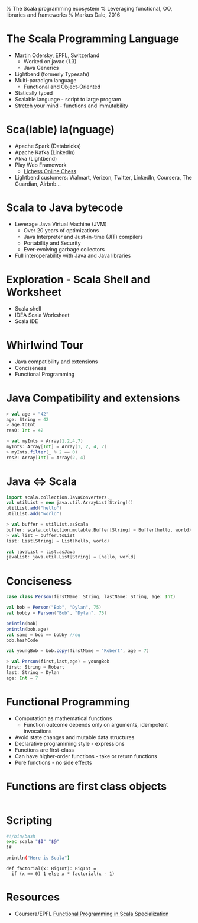 % The Scala programming ecosystem
% Leveraging functional, OO, libraries and frameworks
% Markus Dale, 2016

# The Scala Programming Language
* Martin Odersky, EPFL, Switzerland
     * Worked on javac (1.3)
     * Java Generics
* Lightbend (formerly Typesafe)
* Multi-paradigm language
     * Functional and Object-Oriented
* Statically typed
* Scalable language - script to large program
* Stretch your mind - functions and immutability


# Sca\(lable\) la\(nguage\)

* Apache Spark (Databricks)
* Apache Kafka (LinkedIn)
* Akka (Lightbend)
* Play Web Framework
     * [Lichess Online Chess](https://en.lichess.org/)
* Lightbend customers: Walmart, Verizon, Twitter, LinkedIn, Coursera, The Guardian, Airbnb...


# Scala to Java bytecode
* Leverage Java Virtual Machine (JVM)
     * Over 20 years of optimizations
     * Java Interpreter and Just-in-time (JIT) compilers
     * Portability and Security
     * Ever-evolving garbage collectors
* Full interoperability with Java and Java libraries

# Exploration - Scala Shell and Worksheet
* Scala shell
* IDEA Scala Worksheet
* Scala IDE

# Whirlwind Tour
* Java compatibility and extensions
* Conciseness
* Functional Programming

# Java Compatibility and extensions
```scala
> val age = "42"
age: String = 42
> age.toInt
res0: Int = 42

> val myInts = Array(1,2,4,7)
myInts: Array[Int] = Array(1, 2, 4, 7)
> myInts.filter(_ % 2 == 0)
res2: Array[Int] = Array(2, 4)
```

# Java <=> Scala
```scala
import scala.collection.JavaConverters._
val utilList = new java.util.ArrayList[String]()
utilList.add("hello")
utilList.add("world")

> val buffer = utilList.asScala
buffer: scala.collection.mutable.Buffer[String] = Buffer(hello, world)
> val list = buffer.toList
list: List[String] = List(hello, world)

val javaList = list.asJava
javaList: java.util.List[String] = [hello, world]
```

# Conciseness
```scala
case class Person(firstName: String, lastName: String, age: Int)

val bob = Person("Bob", "Dylan", 75)
val bobby = Person("Bob", "Dylan", 75)

println(bob)
println(bob.age)
val same = bob == bobby //eq
bob.hashCode

val youngBob = bob.copy(firstName = "Robert", age = 7)

> val Person(first,last,age) = youngBob
first: String = Robert
last: String = Dylan
age: Int = 7
```

# Functional Programming
* Computation as mathematical functions
     * Function outcome depends only on arguments, idempotent invocations
* Avoid state changes and mutable data structures
* Declarative programming style - expressions
* Functions are first-class
* Can have higher-order functions - take or return functions
* Pure functions - no side effects

# Functions are first class objects
```scala
```

# Scripting
```bash
#!/bin/bash
exec scala "$0" "$@"
!#

println("Here is Scala")

```

```
def factorial(x: BigInt): BigInt =     if (x == 0) 1 else x * factorial(x - 1)

```
# Resources
* Coursera/EPFL [Functional Programming in Scala Specialization](https://www.coursera.org/specializations/scala)
